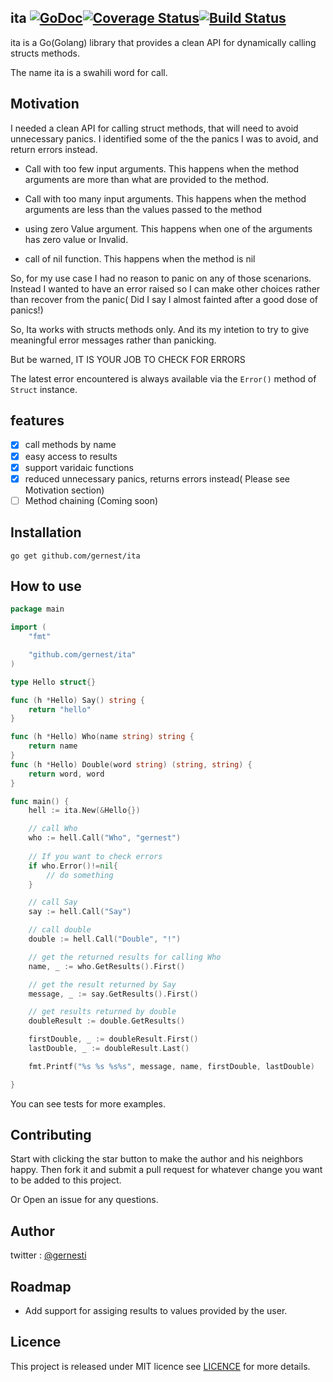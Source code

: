 ## ita [![GoDoc](https://godoc.org/github.com/gernest/ita?status.svg)](https://godoc.org/github.com/gernest/ita)[![Coverage Status](https://coveralls.io/repos/gernest/ita/badge.svg?branch=master&service=github)](https://coveralls.io/github/gernest/ita?branch=master)[![Build Status](https://travis-ci.org/gernest/ita.svg)](https://travis-ci.org/gernest/ita)
ita is a Go(Golang) library that provides a clean API for dynamically calling structs methods.

The name ita is a swahili word for call.

## Motivation

I needed a clean API for calling struct methods, that will need to avoid unnecessary panics. I identified some of the the panics I was to avoid, and return errors instead.

* Call with too few input arguments. This happens when the method arguments are more than what are provided to the method.

* Call with too many input arguments. This happens when the method arguments are less than the values passed to the method

* using zero Value argument. This happens when one of the arguments has zero value or Invalid.

* call of nil function. This happens when the method is nil

So, for my use case I had no reason to panic on any of those scenarions. Instead I wanted to have an error raised so I can make other choices rather than recover from the panic( Did I say I almost fainted after a good dose of panics!)

So, Ita works with structs methods only. And its my intetion to try to give meaningful error messages rather than panicking.

But be warned, IT IS YOUR JOB TO CHECK FOR ERRORS

The latest error encountered is always available via the `Error()` method of `Struct` instance.


## features

* [x] call methods by name
* [X] easy access to results
* [x] support varidaic functions
* [x] reduced unnecessary panics, returns errors instead( Please see Motivation section)
* [ ] Method chaining (Coming soon)

## Installation

	go get github.com/gernest/ita

## How to use

```go
package main

import (
	"fmt"

	"github.com/gernest/ita"
)

type Hello struct{}

func (h *Hello) Say() string {
	return "hello"
}

func (h *Hello) Who(name string) string {
	return name
}
func (h *Hello) Double(word string) (string, string) {
	return word, word
}

func main() {
	hell := ita.New(&Hello{})

	// call Who
	who := hell.Call("Who", "gernest")
	
	// If you want to check errors
	if who.Error()!=nil{
		// do something
	}

	// call Say
	say := hell.Call("Say")

	// call double
	double := hell.Call("Double", "!")

	// get the returned results for calling Who
	name, _ := who.GetResults().First()

	// get the result returned by Say
	message, _ := say.GetResults().First()

	// get results returned by double
	doubleResult := double.GetResults()

	firstDouble, _ := doubleResult.First()
	lastDouble, _ := doubleResult.Last()

	fmt.Printf("%s %s %s%s", message, name, firstDouble, lastDouble)

}
```


You can see tests for more examples.




## Contributing

Start with clicking the star button to make the author and his neighbors happy. Then fork it and submit a pull request for whatever change you want to be added to this project.

Or Open an issue for any questions.

## Author

twitter  : [@gernesti](https://twitter.com/gernesti)



## Roadmap

*  Add support for assiging results to values provided by the user.

## Licence
This project is released under MIT licence see [LICENCE](LICENCE) for more details.

